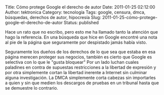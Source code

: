 Title: Cómo protege Google el derecho de autor
Date: 2011-01-25 02:12:00
Author: tektronica
Category: tecnología
Tags: google, censura, dmca, búsquedas, derechos de autor, hipocresía
Slug: 2011-01-25-cómo-protege-google-el-derecho-de-autor
Status: published

Hace un rato que no escribo, pero esto me ha llamado tanto la atención que hago la referencia. En una búsqueda que hice en Google encontré una nota al pie de la página que seguramente por despistado jamás había visto.

Seguramente los dueños de los derechos de lo que sea que estaba en esa página merecen proteger sus negocios, también es cierto que Google es selectiva con lo que le "gusta bloquear" Por un lado luchan cuales paladines en contra de supuestas restricciones a la libertad de expresión y por otra simplemente cortan la libertad inerente a Internet sin culminar alguna investigación. La DMCA simplemente corta cabezas sin importarles a quien y sin que medien los descargos de pruebas en un tribunal hasta que se demuestre lo contrario.
